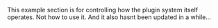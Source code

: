 This example section is for controlling how the plugin system itself operates. Not how to use it.
And it also hasnt been updated in a while...